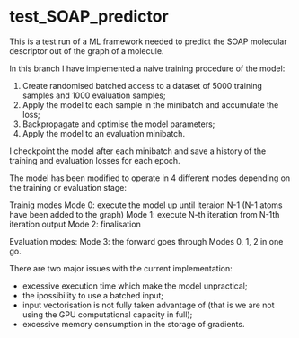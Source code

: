 # test_SOAP_predictor

This is a test run of a ML framework needed to predict the SOAP molecular descriptor out of the graph of a molecule.

In this branch I have implemented a naive training procedure of the model:

1) Create randomised batched access to a dataset of 5000 training samples and 1000 evaluation samples;
2) Apply the model to each sample in the minibatch and accumulate the loss;
3) Backpropagate and optimise the model parameters;
4) Apply the model to an evaluation minibatch.

I checkpoint the model after each minibatch and save a history of the training and evaluation losses for each epoch.

The model has been modified to operate in 4 different modes depending on the training or evaluation stage:

Trainig modes
Mode 0: execute the model up until iteraion N-1 (N-1 atoms have been added to the graph)
Mode 1: execute N-th iteration from N-1th iteration output
Mode 2: finalisation

Evaluation modes:
Mode 3: the forward goes through Modes 0, 1, 2 in one go.

There are two major issues with the current implementation:
- excessive execution time which make the model unpractical;
- the ipossibility to use a batched input;
- input vectorisation is not fully taken advantage of (that is we are not using the GPU computational capacity in full);
- excessive memory consumption in the storage of gradients.
